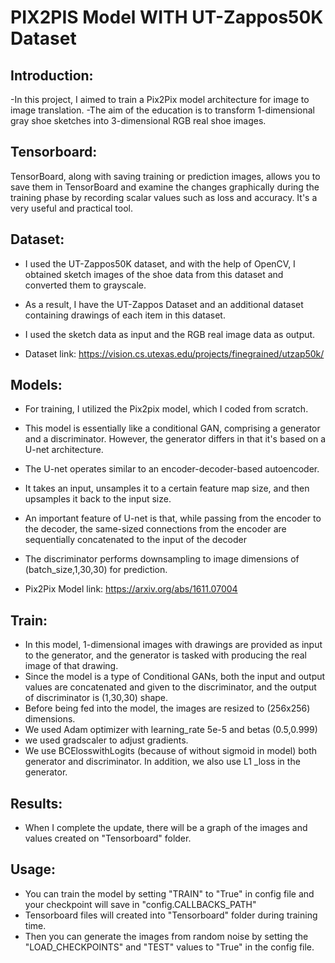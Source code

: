 # PIX2PIS Model WITH UT-Zappos50K Dataset

## Introduction:
-In this project, I aimed to train a Pix2Pix model architecture for image to image translation.
-The aim of the education is to transform 1-dimensional gray shoe sketches into 3-dimensional RGB real shoe images.

## Tensorboard:
TensorBoard, along with saving training or prediction images, allows you to save them in TensorBoard and examine the changes graphically during the training phase by recording scalar values such as loss and accuracy. It's a very useful and practical tool.

## Dataset:
- I used the UT-Zappos50K dataset, and with the help of OpenCV, I obtained sketch images of the shoe data from this dataset and converted them to grayscale. 
- As a result, I have the UT-Zappos Dataset and an additional dataset containing drawings of each item in this dataset.
- I used the sketch data as input and the RGB real image data as output. 

- Dataset link: https://vision.cs.utexas.edu/projects/finegrained/utzap50k/

## Models:
- For training, I utilized the Pix2pix model, which I coded from scratch.
- This model is essentially like a conditional GAN, comprising a generator and a discriminator. However, the generator differs in that it's based on a U-net architecture. 
- The U-net operates similar to an encoder-decoder-based autoencoder.
- It takes an input, unsamples it to a certain feature map size, and then upsamples it back to the input size.
- An important feature of U-net is that, while passing from the encoder to the decoder, the same-sized connections from the encoder are sequentially concatenated to the input of the decoder
- The discriminator performs downsampling to image dimensions of (batch_size,1,30,30) for prediction.

- Pix2Pix Model link: https://arxiv.org/abs/1611.07004


## Train:
- In this model, 1-dimensional images with drawings are provided as input to the generator, and the generator is tasked with producing the real image of that drawing.
- Since the model is a type of Conditional GANs, both the input and output values are concatenated and given to the discriminator, and the output of discriminator is (1,30,30) shape.
- Before being fed into the model, the images are resized to (256x256) dimensions.
- We used Adam optimizer with learning_rate 5e-5 and betas (0.5,0.999)
- we used gradscaler to adjust gradients.
- We use BCElosswithLogits (because of without sigmoid in model) both generator and discriminator. In addition, we also use L1 _loss in the generator.


## Results:
- When I complete the update, there will be a graph of the images and values created on "Tensorboard" folder.

## Usage: 
- You can train the model by setting "TRAIN" to "True" in config file and your checkpoint will save in "config.CALLBACKS_PATH"
- Tensorboard files will created into "Tensorboard" folder during training time.
- Then you can generate the images from random noise by setting the "LOAD_CHECKPOINTS" and "TEST" values to "True" in the config file.

